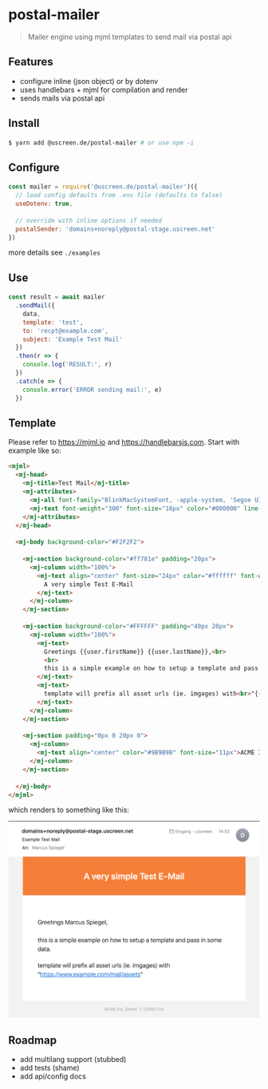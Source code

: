 # postal-mailer

> Mailer engine using mjml templates to send mail via postal api

## Features

* configure inline (json object) or by dotenv
* uses handlebars + mjml for compilation and render
* sends mails via postal api

## Install

```sh
$ yarn add @uscreen.de/postal-mailer # or use npm -i
```

## Configure 

```js
const mailer = require('@uscreen.de/postal-mailer')({
  // load config defaults from .env file (defaults to false)
  useDotenv: true,

  // override with inline options if needed
  postalSender: 'domains+noreply@postal-stage.uscreen.net'
})
```

more details see `./examples`

## Use

```js
const result = await mailer
  .sendMail({
    data,
    template: 'test',
    to: 'recpt@example.com',
    subject: 'Example Test Mail'
  })
  .then(r => {
    console.log('RESULT:', r)
  })
  .catch(e => {
    console.error('ERROR sending mail:', e)
  })
```

## Template

Please refer to https://mjml.io and https://handlebarsjs.com. Start with example like so:

```html
<mjml>
  <mj-head>
    <mj-title>Test Mail</mj-title>
    <mj-attributes>
      <mj-all font-family="BlinkMacSystemFont, -apple-system, 'Segoe UI', 'Roboto', 'Oxygen', 'Ubuntu', 'Cantarell', 'Fira Sans', 'Droid Sans', 'Helvetica Neue', 'Helvetica', 'Arial', sans-serif;"></mj-all>
      <mj-text font-weight="300" font-size="16px" color="#000000" line-height="24px"></mj-text>
    </mj-attributes>
  </mj-head>

  <mj-body background-color="#F2F2F2">

    <mj-section background-color="#ff781e" padding="20px">
      <mj-column width="100%">
        <mj-text align="center" font-size="24px" color="#ffffff" font-weight="600">
          A very simple Test E-Mail
        </mj-text>
      </mj-column>
    </mj-section>

    <mj-section background-color="#FFFFFF" padding="40px 20px">
      <mj-column width="100%">
        <mj-text>
          Greetings {{user.firstName}} {{user.lastName}},<br>
          <br>
          this is a simple example on how to setup a template and pass in some data.
        </mj-text>
        <mj-text>
          template will prefix all asset urls (ie. imgages) with<br>"{{postalAssetsUrl}}"
        </mj-text>
      </mj-column>
    </mj-section>

    <mj-section padding="0px 0 20px 0">
      <mj-column>
        <mj-text align="center" color="#9B9B9B" font-size="11px">ACME Inc, Street. 1, 12345 City</mj-text>
      </mj-column>
    </mj-section>

  </mj-body>
</mjml>
```
which renders to something like this:

![](demomail.png)

## Roadmap

- add multilang support (stubbed)
- add tests (shame)
- add api/config docs